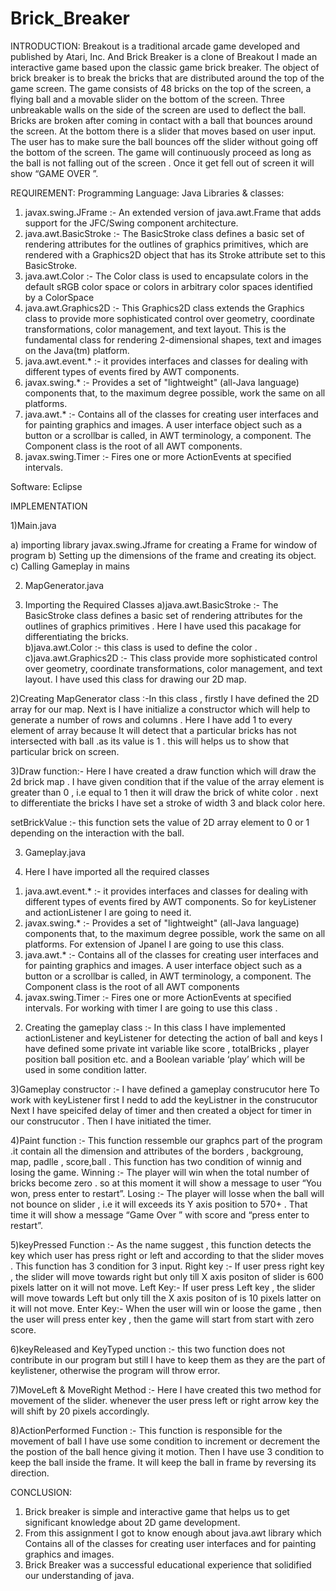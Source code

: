 # Brick_Breaker

INTRODUCTION:
Breakout is a traditional arcade game developed and published by Atari, Inc. And Brick Breaker is a clone of Breakout   I made an interactive game based upon the classic game brick breaker. The object of brick breaker is to break the bricks that are distributed around the top of the game screen. The game consists of 48 bricks on the top of the screen, a flying ball and a movable slider on the bottom of the screen. Three unbreakable walls on the side of the screen are used to deflect the ball. Bricks are broken after coming in contact with a ball that bounces around the screen. At the bottom there is a slider that moves based on user input. The user has to make sure the ball bounces off the slider without going off the bottom of the screen. The game will continuously proceed as long as the ball is not falling out of the screen .  Once it get fell out of screen it will show “GAME OVER ”.

REQUIREMENT:
Programming Language: Java
Libraries & classes:   
1.	javax.swing.JFrame :-  An extended version of java.awt.Frame that adds support for the JFC/Swing component architecture. 
2.	java.awt.BasicStroke :- The BasicStroke class defines a basic set of rendering attributes for the outlines of graphics primitives, which are rendered with a Graphics2D object that has its Stroke attribute set to this BasicStroke.
3.	java.awt.Color :- The Color class is used to encapsulate colors in the default sRGB color space or colors in arbitrary color spaces identified by a ColorSpace
4.	java.awt.Graphics2D :- This Graphics2D class extends the Graphics class to provide more sophisticated control over geometry, coordinate transformations, color management, and text layout. This is the fundamental class for rendering 2-dimensional shapes, text and images on the Java(tm) platform.
5.	java.awt.event.* :- it provides interfaces and classes for dealing with different types of events fired by AWT components.
6.	javax.swing.* :-  Provides a set of "lightweight" (all-Java language) components that, to the maximum degree possible, work the same on all platforms.
7.	java.awt.* :- Contains all of the classes for creating user interfaces and for painting graphics and images. A user interface object such as a button or a scrollbar is called, in AWT terminology, a component. The Component class is the root of all AWT components.
8.	javax.swing.Timer :-  Fires one or more ActionEvents at specified intervals.

Software: Eclipse

IMPLEMENTATION 

1)Main.java  

a)	importing library javax.swing.Jframe for creating a Frame for window of program
b)	Setting up the dimensions of the frame and creating its object. 
c)	Calling Gameplay in mains 


2) MapGenerator.java 

1) Importing the Required Classes 
a)java.awt.BasicStroke :-  The BasicStroke class defines a basic set of rendering attributes for the outlines of graphics primitives . Here I have used this pacakage for differentiating the bricks.  
b)java.awt.Color :-   this class  is used to define the color .
c)java.awt.Graphics2D :-  This class provide more sophisticated control over geometry, coordinate transformations, color management, and text layout. I have used this class for drawing our 2D map. 

2)Creating MapGenerator class :-In this class , firstly  I have defined the 2D array for our map. 
Next is I have initialize a constructor  which will  help to generate a number of rows and columns .
Here I have add 1 to every element of array because It will detect that a particular bricks has  not intersected with ball .as its value is 1 . this will helps us to show that particular brick on screen.


3)Draw function:- Here I have created a draw function  which will draw the 2d brick map .
I have given condition that if the value of the array element is greater than 0 , i.e  equal to 1 then it will draw the brick  of white color . next to differentiate the bricks I have set a stroke of width 3 and black color here.

setBrickValue :- this function sets the value of 2D array element to 0 or 1 depending on the interaction with the ball.



3) Gameplay.java 

1)	Here I have imported all the required classes 
1.	java.awt.event.* :- it provides interfaces and classes for dealing with different types of events fired by AWT components. So for keyListener and actionListener I are going to need it.
2.	javax.swing.* :-  Provides a set of "lightweight" (all-Java language) components that, to the maximum degree possible, work the same on all platforms. For extension of Jpanel I are going to use this class.
3.	java.awt.* :- Contains all of the classes for creating user interfaces and for painting graphics and images. A user interface object such as a button or a scrollbar is called, in AWT terminology, a component. The Component class is the root of all AWT components
4.	javax.swing.Timer :-  Fires one or more ActionEvents at specified intervals. For working with timer I are going to use this class .


2)	Creating the gameplay class  :- In this class I have implemented actionListener and keyListener for detecting the action of ball and keys
 I have defined  some private int variable like score , totalBricks , player position ball position etc. and a Boolean variable ‘play’ which will be  used in some condition latter.


3)Gameplay constructor :- I have defined a gameplay construcutor here 
To work with keyListener first I nedd to add the keyListner in the construcutor 
Next I have speicifed  delay of timer and then created a object for timer in our construcutor . 
Then I have initiated the timer.

4)Paint function :- This function ressemble our graphcs part of the program .it contain all the dimension and attributes of the borders , backgroung, map, padlle , score,ball . 
This function has two condition of winnig and losing the game.
Winning :- The player will win when the total number of bricks become zero . so at this moment it will show a message to user “You won, press enter to restart”.
Losing :- The player will losse when the ball will not bounce on slider , i.e it will exceeds its Y axis  position to 570+ . That time it will show a message “Game Over ” with score  and “press enter to restart”.

5)keyPressed Function :- As the name suggest , this function detects the key which user has press  right or left and according to that the slider moves . This function has 3 condition for 3 input.
Right key :- If user press right key , the slider will move towards right but only till X axis positon of slider is 600 pixels latter on it will not move.
Left Key:-  If user press Left key , the slider will move towards Left but only till the  X axis positon of  is 10 pixels latter on it will not move.
Enter Key:-  When the user will win or loose the game , then the user will press enter key , then the game will start from start with zero score.

6)keyReleased and KeyTyped unction :- this two function does not contribute in our  program but still I have to keep them as they are the part of keylistener, otherwise the program will throw error.

7)MoveLeft & MoveRight Method :- Here I have created this two method for movement of the slider. whenever the user press left or right arrow key the  will shift by 20 pixels accordingly.

8)ActionPerformed Function :-  This function is responsible for the movement of ball I have use some condition to increment or decrement the the postion of the ball hence giving it motion. 
 Then I have use 3 condition to keep the ball inside the frame. It will keep the ball in frame by reversing its direction. 

CONCLUSION:
1)	Brick breaker is simple and interactive game that helps us to get significant knowledge about 2D game development.
2)	From this assignment I got to know enough about java.awt library which Contains all of the classes for creating user interfaces and for painting graphics and images. 
3)	Brick Breaker was a successful educational experience that solidified our understanding of java.


